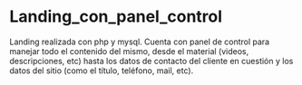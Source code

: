 # Landing_con_panel_control
Landing realizada con php y mysql. Cuenta con panel de control para manejar todo el contenido del mismo, desde el material (videos, descripciones, etc)
hasta los datos de contacto del cliente en cuestión y los datos del sitio (como el título, teléfono, mail, etc).
